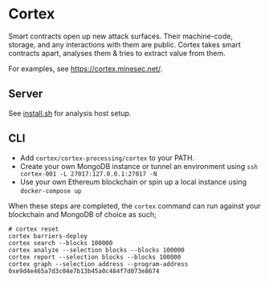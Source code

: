 # Cortex

Smart contracts open up new attack surfaces. Their machine-code, storage, and any interactions with them are public. Cortex takes smart contracts apart, analyses them & tries to extract value from them.

For examples, see https://cortex.minesec.net/.

## Server

See [install.sh](install.sh) for analysis host setup.

## CLI

- Add `cortex/cortex-processing/cortex` to your PATH.
- Create your own MongoDB instance or tunnel an environment using `ssh cortex-001 -L 27017:127.0.0.1:27017 -N`
- Use your own Ethereum blockchain or spin up a local instance using `docker-compose up`

When these steps are completed, the `cortex` command can run against your blockchain and MongoDB of choice as such;

    # cortex reset
    cortex barriers-deploy
    cortex search --blocks 100000
    cortex analyze --selection blocks --blocks 100000
    cortex report --selection blocks --blocks 100000
    cortex graph --selection address --program-address 0xe9d4e465a7d3c04e7b13b45a0c484f7d073e8674

